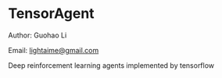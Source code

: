 # TensorAgent
Author: Guohao Li

Email: lightaime@gmail.com

Deep reinforcement learning agents implemented by tensorflow
